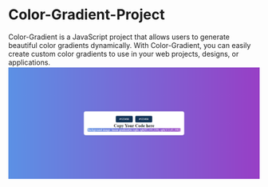 # Color-Gradient-Project
Color-Gradient is a JavaScript project that allows users to generate beautiful color gradients dynamically. With Color-Gradient, you can easily create custom color gradients to use in your web projects, designs, or applications.
![Image Alt Text](./scren.png)
